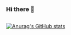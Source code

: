 ### Hi there 👋

<!--
**markmark345/markmark345** is a ✨ _special_ ✨ repository because its `README.md` (this file) appears on your GitHub profile.

Here are some ideas to get you started:

- 🔭 I’m currently working on ...
- 🌱 I’m currently learning ...
- 👯 I’m looking to collaborate on ...
- 🤔 I’m looking for help with ...
- 💬 Ask me about ...
- 📫 How to reach me: ...
- 😄 Pronouns: ...
- ⚡ Fun fact: ...
-->

##

[![Anurag's GitHub stats](https://github-readme-stats.vercel.app/api?username=markmark345)](https://github.com/markmark345/github-readme-stats)
